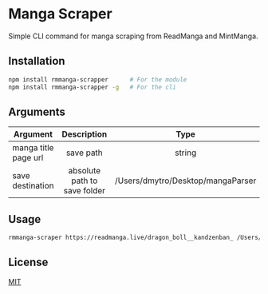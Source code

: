 # Manga Scraper
Simple CLI command for manga scraping from ReadManga and MintManga.

## Installation
```bash
npm install rmmanga-scrapper      # For the module
npm install rmmanga-scrapper -g   # For the cli
```

## Arguments
| Argument             | Description   | Type   | Example                                         |
| -------------------- |:-------------:|:------:| -----------------------------------------------:|
| manga title page url | save path     | string | https://readmanga.live/dragon_boll__kandzenban_ |
| save destination     | absolute path to save folder | /Users/dmytro/Desktop/mangaParser         |
## Usage
```bash
rmmanga-scraper https://readmanga.live/dragon_boll__kandzenban_ /Users/dmytro/Desktop/mangaParser # Mac os
```

## License

[MIT](https://choosealicense.com/licenses/mit/)